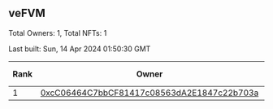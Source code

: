 ## veFVM

Total Owners: 1, Total NFTs: 1

Last built: Sun, 14 Apr 2024 01:50:30 GMT

| Rank | Owner | Voting Power | Influence | NFTs Id |
| --- | --- | --- | --- | --- |
  | 1 | [0xcC06464C7bbCF81417c08563dA2E1847c22b703a](https://debank.com/profile/0xcC06464C7bbCF81417c08563dA2E1847c22b703a?chain=ftm) | 356,103.526 | 4.87554% | 1 |